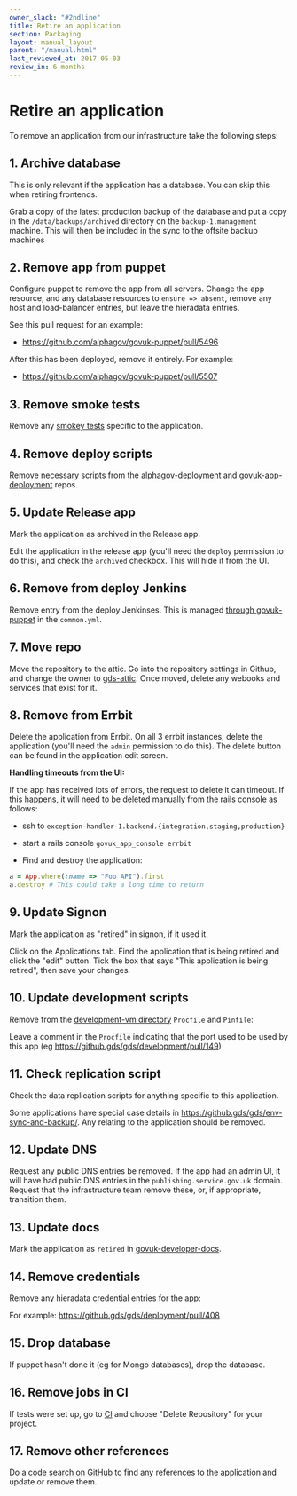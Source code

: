 ```yaml
---
owner_slack: "#2ndline"
title: Retire an application
section: Packaging
layout: manual_layout
parent: "/manual.html"
last_reviewed_at: 2017-05-03
review_in: 6 months
---
```


# Retire an application

To remove an application from our infrastructure take the following
steps:

## 1. Archive database

This is only relevant if the application has a database. You can skip this
when retiring frontends.

Grab a copy of the latest production backup of the database and put a copy in
the `/data/backups/archived` directory on the `backup-1.management` machine.
This will then be included in the sync to the offsite backup machines

## 2. Remove app from puppet

Configure puppet to remove the app from all servers. Change the app resource,
and any database resources to `ensure => absent`, remove any host and load-balancer entries, but leave the hieradata entries.

See this pull request for an example:

- <https://github.com/alphagov/govuk-puppet/pull/5496>

After this has been deployed, remove it entirely. For example:

- <https://github.com/alphagov/govuk-puppet/pull/5507>

## 3. Remove smoke tests

Remove any [smokey tests][smokey] specific to the application.

[smokey]: https://github.com/alphagov/smokey

## 4. Remove deploy scripts

Remove necessary scripts from the [alphagov-deployment][alphagov-deployment] and
[govuk-app-deployment][govuk-app-deployment] repos.

[alphagov-deployment]: https://github.gds/gds/alphagov-deployment
[govuk-app-deployment]: https://github.com/alphagov/govuk-app-deployment

## 5. Update Release app

Mark the application as archived in the Release app.

Edit the application in the release app (you'll need the `deploy`
permission to do this), and check the `archived` checkbox. This will
hide it from the UI.

## 6. Remove from deploy Jenkins

Remove entry from the deploy Jenkinses. This is managed [through govuk-puppet][common] in the `common.yml`.

[common]: https://github.com/alphagov/govuk-puppet/blob/master/hieradata/common.yaml

## 7. Move repo

Move the repository to the attic. Go into the repository settings in Github, and
change the owner to [gds-attic][gds-attic]. Once moved, delete any webooks and
services that exist for it.

[gds-attic]: https://github.com/gds-attic

## 8. Remove from Errbit

Delete the application from Errbit. On all 3 errbit instances, delete the
application (you'll need the `admin` permission to do this). The delete button
can be found in the application edit screen.

**Handling timeouts from the UI:**

If the app has received lots of errors, the request to delete it can
timeout. If this happens, it will need to be deleted manually from the
rails console as follows:

- ssh to `exception-handler-1.backend.{integration,staging,production}`
- start a rails console `govuk_app_console errbit`

- Find and destroy the application:

```ruby
a = App.where(:name => "Foo API").first
a.destroy # This could take a long time to return
```

## 9. Update Signon

Mark the application as "retired" in signon, if it used it.

Click on the Applications tab. Find the application that is being
retired and click the "edit" button. Tick the box that says "This
application is being retired", then save your changes.

## 10. Update development scripts

Remove from the [development-vm directory][development] `Procfile` and `Pinfile`:

Leave a comment in the `Procfile` indicating that the port used to be
used by this app (eg <https://github.gds/gds/development/pull/149>)

[development]: https://github.com/alphagov/govuk-puppet/tree/master/development-vm

## 11. Check replication script

Check the data replication scripts for anything specific to this application.

Some applications have special case details in
<https://github.gds/gds/env-sync-and-backup/>. Any relating to the
application should be removed.

## 12. Update DNS

Request any public DNS entries be removed. If the app had an admin UI, it will
have had public DNS entries in the `publishing.service.gov.uk` domain. Request
that the infrastructure team remove these, or, if appropriate, transition them.

## 13. Update docs

Mark the application as `retired` in [govuk-developer-docs][dev-docs].

[dev-docs]: https://github.com/alphagov/govuk-developer-docs

## 14. Remove credentials

Remove any hieradata credential entries for the app:

For example: <https://github.gds/gds/deployment/pull/408>

## 15. Drop database

If puppet hasn't done it (eg for Mongo databases), drop the database.

## 16. Remove jobs in CI

If tests were set up, go to [CI][ci] and choose "Delete Repository" for your project.

[ci]: https://ci.integration.publishing.service.gov.uk/

## 17. Remove other references

Do a [code search on GitHub][search] to find any references to the application
and update or remove them.

[search]: https://github.com/search?q=org%3Aalphagov+panopticon&type=Code
